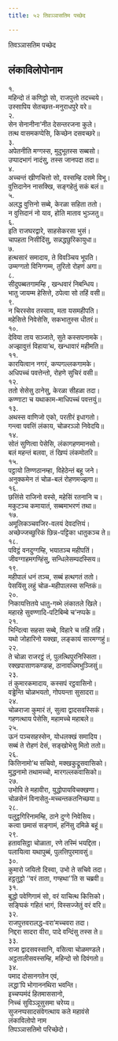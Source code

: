 ```yaml
---
title: ५२ तिवञ्ञासतिम पच्छेद

---
```

तिवञ्ञासतिम पच्छेद  


## लंकाविलोपोनाम

१.  
महिन्दो तं कणिट्ठो सो, राजपुत्तो तदच्चये।  
उस्सापिय सेतच्छत्त-मनुराधपुरे वरे॥  
२.  
सेन सेनानीना’नीत देसन्तरजना कुले।  
तत्थ वासमकप्पेसि, किच्छेन दसवच्छरे॥  
३.  
अपेतनीति मग्गस्स, मुदुभूतस्स सब्बसो।  
उप्पादभागं नादंसु, तस्स जानपदा तदा॥  
४.  
अच्चन्तं खीणचित्तो सो, वस्सम्हि दसमे विभू।  
वुत्तिदानेन नासक्खि, सङ्गहेतुं सकं बलं॥  
५.  
अलद्ध वुत्तिनो सब्बे, केरळा सहिता ततो।  
न वुत्तिदानं नो याव, होति माताव भुञ्जतु॥  
६.  
इति राजघरद्वारे, साहसेकरसा भुसं।  
चापहता निसीदिंसु, सन्नद्धछुरिकायुधा॥  
७.  
हत्थसारं समादाय, ते विवञ्चिय भूपति।  
उम्मग्गतो विनिग्गम्म, तुरितो रोहणं अगा॥  
८.  
सीदुपब्बतगामम्हि , खन्धवारं निबन्धिय।  
भातु जायम्म हेसित्ते, ठपेत्वा सो तहिं वसी॥  
९.  
न चिरस्सेव तस्साय, मता यसमहीपति।  
महेसित्ते निवेसेसि, सकभातुस्स धीतरं॥  
१०.  
देविया ताय सञ्जाते, सुते कस्सपनामके।  
अज्झावुत्तं विहाया’थ, खन्धावारं महीमति॥  
११.  
कारयित्वान नगरं, कप्पगल्लकगामके।  
अधिपच्चं पवत्तेन्तो, रोहणे सुचिरं वसी॥  
१२.  
ततो सेसेसु ठानेसु, केरळा सीहळा तदा।  
कण्णाटा च यथाकाम-माधिपच्चं पवत्तयुं॥  
१३.  
अथस्स वाणिजो एको, परतीरं इधागतो।  
गन्त्वा पवत्तिं लंकाय, चोळरञ्ञो निवेदयि॥  
१४.  
सोतं सुणित्वा पेसेसि, लंकागहणमानसो।  
बलं महन्तं बलवा, तं खिप्पं लंकमोतरि॥  
१५.  
पट्ठायो तिण्णठानम्हा, विहेठेन्तं बहू जने।  
अनुक्कमेन तं चोळ-बलं रोहणमज्झगा॥  
१६.  
छत्तिंसे राजिनो वस्से, महेसिं रतनानि च।  
मकुटञ्च कमायातं, सब्बमाभरणं तथा॥  
१७.  
अमूलिकञ्चवजिर-वलयं देवदत्तियं।  
अच्छेज्जच्छुरिकं छिन्न-पट्टिका धातुकञ्च ते॥  
१८.  
पविट्ठं वनदुग्गम्हि, भयातञ्च महीपतिं।  
जीवग्गाहमगण्हिंसु, सन्धिलेसम्पदस्सिय॥  
१९.  
महीपालं धनं तञ्च, सब्बं हत्थगतं ततो।  
पेसयिंसु लहुं चोळ-महीपालस्स सन्तिकं॥  
२०.  
निकायत्तितये धातु-गब्भे लंकातले खिले।  
महारहे सुवण्णादि-पटिबिम्बे च’नप्पके॥  
२१.  
भिन्दित्वा सहसा सब्बे, विहारे च तहिं तहिं।  
यथो जोहारिनो यक्खा, लङ्कायं सारमग्गहुं॥  
२२.  
ते चोळा राजरट्ठं तं, पुलत्थिपुरनिस्सिता।  
रक्खपासाणकण्डव्ह, ठानावधिमभुञ्जिसुं॥  
२३.  
तं कुमारकमादाय, कस्सपं रट्ठवासिनो।  
वड्ढेन्ति चोळभयतो, गोपयन्ता सुसादरा॥  
२४.  
चोळराजा कुमारं तं, सुत्वा द्वादसवस्सिकं।  
गहणत्थाय पेसेसि, महामच्चे महाबले॥  
२५.  
ऊनं पञ्चसहस्सेन, योधलक्खं समादिय।  
सब्बं ते रोहणं देसं, सङ्खोभेसु मितो ततो॥  
२६.  
कित्तिनामो’थ सचिवो, मक्खकुद्रूसवासिको।  
मुद्धनामो तथामच्चो, मारगल्लकवासिको॥  
२७.  
उभोपि ते महावीरा, युद्धोपायविचक्खणा।  
चोळसेनं विनासेतु-मच्चन्तकतनिच्छया॥  
२८.  
पलुट्ठगिरिनामम्हि, ठाने दुग्गे निवेसिय।  
कत्वा छमासं सङ्गामं, हनिंसु दमिळे बहूं॥  
२९.  
हतावसिट्ठा चोळाता, रणे तस्मिं भयद्दिता।  
पलायित्वा यथापुब्बं, पुलत्तिपुरमावसुं॥  
३०.  
कुमारो जयितो दिस्वा, उभो ते सचिवे तदा।  
हट्ठतुट्ठो ‘‘वरं ताता, गण्हथा’’ति स चब्रवी॥  
३१.  
बुद्धो पवेणिगामं सो, वरं याचित्थ कित्तिको।  
सङ्घिकं गहितं भागं, विस्सज्जेतुं वरं वरि॥  
३२.  
राजपुत्तवरालद्ध-वरा’मच्चवरा तदा।  
निद्दरा सादरा वीरा, पादे वन्दिंसु तस्स ते॥  
३३.  
राजा द्वादसवस्सानि, वसित्वा चोळमण्डले।  
अट्ठतालीसवस्सम्हि, महिन्दो सो दिवंगतो॥  
३४.  
पमाद दोसानगतेन एवं,  
लद्धा’पि भोगाननथिरा भवन्ति।  
इच्चप्पमंदं हितमाससानो,  
निच्चं सुविञ्ञूसुसमा चरेय्य॥  
सुजनप्पसादसंवेगत्थाय कते महावंसे  
लंकाविलोपो नाम  
तिपञ्ञासतिमो परिच्छेदो।  